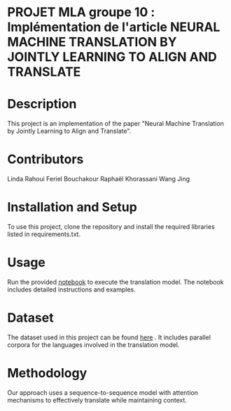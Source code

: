 PROJET MLA groupe 10 : <br>
Implémentation de l'article NEURAL MACHINE TRANSLATION BY JOINTLY LEARNING TO ALIGN AND TRANSLATE
===
# Description
This project is an implementation of the paper "Neural Machine Translation by Jointly Learning to Align and Translate". 

# Contributors
Linda Rahoui 
Feriel Bouchakour
Raphaël Khorassani
Wang Jing

# Installation and Setup
To use this project, clone the repository and install the required libraries listed in requirements.txt.

# Usage
Run the provided [notebook](src/Run.ipynb) to execute the translation model. The notebook includes detailed instructions and examples.


# Dataset
The dataset used in this project can be found [here][3] . It includes parallel corpora for the languages involved in the translation model.

# Methodology
Our approach uses a sequence-to-sequence model with attention mechanisms to effectively translate while maintaining context.



[3]: https://www.statmt.org/wmt14/translation-task.html "lien dataset"
